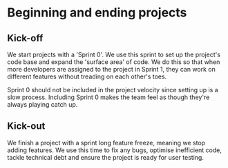 # Beginning and ending projects

## Kick-off
We start projects with a 'Sprint 0'. We use this sprint to set up the project's
code base and expand the 'surface area' of code. We do this so that when more
developers are assigned to the project in Sprint 1, they can work on different
features without treading on each other's toes.

Sprint 0 should not be included in the project velocity since setting up is a
slow process. Including Sprint 0 makes the team feel as though they're always
playing catch up.

## Kick-out
We finish a project with a sprint long feature freeze, meaning we stop adding
features. We use this time to fix any bugs, optimise inefficient code, tackle
technical debt and ensure the project is ready for user testing.
